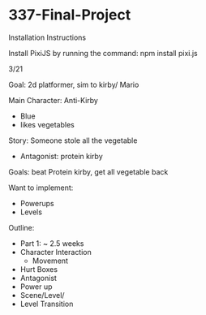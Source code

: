 # 337-Final-Project

Installation Instructions

Install PixiJS by running the command:
npm install pixi.js

3/21 

Goal: 2d platformer, sim to kirby/ Mario

Main Character: Anti-Kirby
- Blue
- likes vegetables

Story: Someone stole all the vegetable
- Antagonist: protein kirby 

Goals: beat Protein kirby, get all vegetable back 

Want to implement: 
- Powerups
- Levels


Outline: 
- Part 1: ~ 2.5 weeks 
- Character Interaction 
	- Movement
- Hurt Boxes 
- Antagonist 
- Power up 
- Scene/Level/ 
- Level Transition

